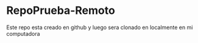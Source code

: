 # RepoPrueba-Remoto
Este repo esta creado en github y luego sera clonado en localmente en mi computadora 

